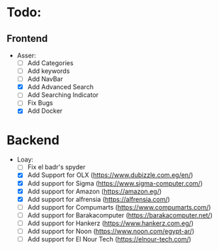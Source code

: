 # Todo:
## Frontend
  - Asser:
    - [ ] Add Categories
    - [ ] Add keywords
    - [ ] Add NavBar
    - [X] Add Advanced Search
    - [ ] Add Searching Indicator
    - [ ] Fix Bugs
    - [X] Add Docker
# Backend
  - Loay:
    - [ ] Fix el badr's spyder
    - [X] Add Support for OLX (https://www.dubizzle.com.eg/en/)
    - [X] Add support for Sigma (https://www.sigma-computer.com/)
    - [X] Add support for Amazon (https://amazon.eg/)
    - [X] Add support for alfrensia (https://alfrensia.com/)
    - [ ] Add support for Compumarts (https://www.compumarts.com/)
    - [ ] Add support for Barakacomputer (https://barakacomputer.net/)
    - [ ] Add support for Hankerz (https://www.hankerz.com.eg/)
    - [ ] Add support for Noon (https://www.noon.com/egypt-ar/)
    - [ ] Add support for El Nour Tech (https://elnour-tech.com/)
